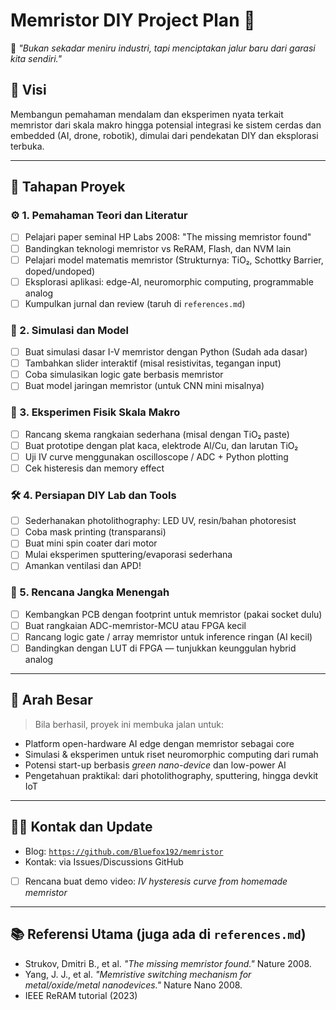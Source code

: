 # Memristor DIY Project Plan 🚀

🧠 *"Bukan sekadar meniru industri, tapi menciptakan jalur baru dari garasi kita sendiri."*

## 🎯 Visi

Membangun pemahaman mendalam dan eksperimen nyata terkait memristor dari skala makro hingga potensial integrasi ke sistem cerdas dan embedded (AI, drone, robotik), dimulai dari pendekatan DIY dan eksplorasi terbuka.

---

## 📌 Tahapan Proyek

### ⚙️ 1. Pemahaman Teori dan Literatur
- [ ] Pelajari paper seminal HP Labs 2008: "The missing memristor found"
- [ ] Bandingkan teknologi memristor vs ReRAM, Flash, dan NVM lain
- [ ] Pelajari model matematis memristor (Strukturnya: TiO₂, Schottky Barrier, doped/undoped)
- [ ] Eksplorasi aplikasi: edge-AI, neuromorphic computing, programmable analog
- [ ] Kumpulkan jurnal dan review (taruh di `references.md`)

### 🔬 2. Simulasi dan Model
- [ ] Buat simulasi dasar I-V memristor dengan Python (Sudah ada dasar)
- [ ] Tambahkan slider interaktif (misal resistivitas, tegangan input)
- [ ] Coba simulasikan logic gate berbasis memristor
- [ ] Buat model jaringan memristor (untuk CNN mini misalnya)

### 🧪 3. Eksperimen Fisik Skala Makro
- [ ] Rancang skema rangkaian sederhana (misal dengan TiO₂ paste)
- [ ] Buat prototipe dengan plat kaca, elektrode Al/Cu, dan larutan TiO₂
- [ ] Uji IV curve menggunakan oscilloscope / ADC + Python plotting
- [ ] Cek histeresis dan memory effect

### 🛠️ 4. Persiapan DIY Lab dan Tools
- [ ] Sederhanakan photolithography: LED UV, resin/bahan photoresist
- [ ] Coba mask printing (transparansi)
- [ ] Buat mini spin coater dari motor
- [ ] Mulai eksperimen sputtering/evaporasi sederhana
- [ ] Amankan ventilasi dan APD!

### 🧭 5. Rencana Jangka Menengah
- [ ] Kembangkan PCB dengan footprint untuk memristor (pakai socket dulu)
- [ ] Buat rangkaian ADC-memristor-MCU atau FPGA kecil
- [ ] Rancang logic gate / array memristor untuk inference ringan (AI kecil)
- [ ] Bandingkan dengan LUT di FPGA — tunjukkan keunggulan hybrid analog

---

## 🧭 Arah Besar

> Bila berhasil, proyek ini membuka jalan untuk:
- Platform open-hardware AI edge dengan memristor sebagai core
- Simulasi & eksperimen untuk riset neuromorphic computing dari rumah
- Potensi start-up berbasis *green nano-device* dan low-power AI
- Pengetahuan praktikal: dari photolithography, sputtering, hingga devkit IoT

---

## 🧑‍💻 Kontak dan Update
- Blog: [`https://github.com/Bluefox192/memristor`](https://github.com/Bluefox192/memristor)
- Kontak: via Issues/Discussions GitHub
- [ ] Rencana buat demo video: *IV hysteresis curve from homemade memristor*

---

## 📚 Referensi Utama (juga ada di `references.md`)
- Strukov, Dmitri B., et al. *"The missing memristor found."* Nature 2008.
- Yang, J. J., et al. *"Memristive switching mechanism for metal/oxide/metal nanodevices."* Nature Nano 2008.
- IEEE ReRAM tutorial (2023)
